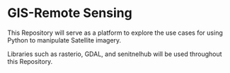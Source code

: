 # GIS-Remote Sensing
This Repository will serve as a platform to explore the use cases for using Python to manipulate Satellite imagery.

Libraries such as rasterio, GDAL, and senitnelhub will be used throughout this Repository.
